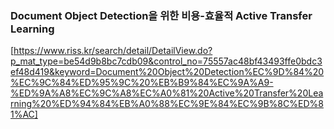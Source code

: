 ### Document Object Detection을 위한 비용-효율적 Active Transfer Learning

[https://www.riss.kr/search/detail/DetailView.do?p_mat_type=be54d9b8bc7cdb09&control_no=75557ac48bf43493ffe0bdc3ef48d419&keyword=Document%20Object%20Detection%EC%9D%84%20%EC%9C%84%ED%95%9C%20%EB%B9%84%EC%9A%A9-%ED%9A%A8%EC%9C%A8%EC%A0%81%20Active%20Transfer%20Learning%20%ED%94%84%EB%A0%88%EC%9E%84%EC%9B%8C%ED%81%AC]